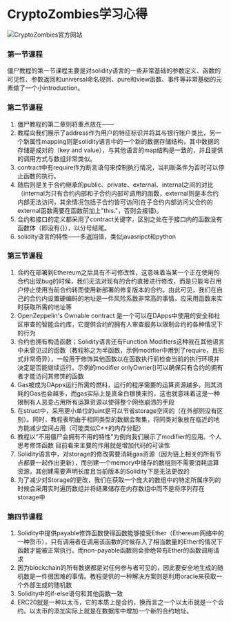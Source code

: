 # CryptoZombies学习心得
![CryptoZombies官方网站](https://cryptozombies.io/en/lesson)

### 第一节课程

僵尸教程的第一节课程主要是对solidity语言的一些非常基础的参数定义、函数的可见性、参数返回和universal命名规则、pure和view函数、事件等非常基础的元素做了一个小introduction。

### 第二节课程
1. 僵尸教程的第二章则将重点放在——
1. 教程向我们展示了address作为用户的特征标识并将其与银行账户类比，另一个新属性mapping则是solidity语言中的一个新的数据存储结构，其中数据的存储是成对的（key and value），与其他语言的map结构是一致的，并且提供的调用方式与数组非常类似。
1. contract中有require作为断言语句来控制执行情况，当判断条件为否时可以停止函数的执行。
2. 随后则是关于合约继承的public、private、external、internal之间的对比（internal为只有合约内部和子合约内部可调用的函数，external则是本合约内部无法访问，其余情况包括子合约皆可访问(在子合约内部访问父合约的external函数需要在函数前加上"this."，否则会报错)。
3. 合约和接口的定义都采用了contract关键字，区别之处在于接口内的函数没有函数体（即没有{}），以分号结尾。
4. solidity语言的特性——多返回值，类似javasripct和python

### 第三节课程
1. 合约在部署到Ethereum之后具有不可修改性，这意味着当某一个正在使用的合约出现bug的时候，我们无法对现有的合约直接进行修改，而是只能号召用户停止使用当前合约转而使用新部署的修复版本的合约。由此可见，我们在自己的合约内设置硬编码的地址是一件风险系数非常高的事情，应采用函数来实时获取所需的地址等
2. OpenZeppelin's Ownable contract 是一个可以在DApps中使用的安全和社区审查的智能合约库，它提供合约的拥有人审查服务以限制合约的各种情况下的行为
3. 合约也拥有构造函数；Solidity语言还有Function Modifiers这种我在其他语言中未曾见过的函数（教程称之为半函数，示例modifier中用到了require，且形式非常奇异），一般用于修饰其他函数以在函数执行前检查当前的执行环境并决定是否能继续运行。示例的modifier onlyOwner()可以确保只有合约的拥有者才能访问其修饰的函数
3. Gas被成为DApps运行所需的燃料，运行的程序需要的运算资源越多，则其消耗的Gas也会越多，而gas实际上是真金白银换来的，这也就意味着这是一种限制有人恶意占用所有运算资源以使得整个网络崩溃的手段
4. 在struct中，采用更小单位的uint是可以节省storage空间的（在外部则没有区别）。同时，教程表明由于相同类型的数据会聚集，将同类对象放在临近的地方能减少空间占用（可能类似C++的内存分配）
5. 教程以“不用僵尸会拥有不用的特性”为例向我们展示了modifier的应用。个人思考修饰函数
目前看来主要的作用就是增加代码的可读性
6. Solidity语言中，对storage的修改需要消耗gas资源（因为链上相关的所有节点都要一起作出更新），而创建一个memory中储存的数组则不需要消耗运算资源，其创建需要声明长度且当前版本的Solidity下是无法更改的
7. 为了减少对Storage的更改，我们在获取一个庞大的数组中的特定所属序列的时候会采用实时遍历数组并将结果储存在内存数组中而不是将序列存在storage中

### 第四节课程
1. Solidity中提供payable修饰函数使得函数能够接受Ether（Ethereum网络中的一种货币），只有调用者在调用该函数的时候存入了相当数量的Ether的情况下函数才能被正常执行。而non-payable函数则会拒绝带有Ether的函数调用请求
2. 因为blockchain的所有数据都是对任何参与者可见的，因此要安全地生成的随机数是一件很困难的事情。教程提供的一种解决方案则是利用oracle来获取一个外部生成的随机数
3. Solidity中的if-else语句和其他函数一致
4. ERC20就是一种以太币，它的本质上是合约，换而言之一个以太币就是一个合约。以太币的添加实际上就是在数据库中增加一个新的合约地址。

